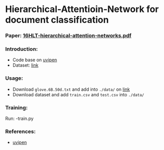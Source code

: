 # Hierarchical-Attentioin-Network for document classification

### Paper: [16HLT-hierarchical-attention-networks.pdf](https://www.cs.cmu.edu/~./hovy/papers/16HLT-hierarchical-attention-networks.pdf)

### Introduction:
- Code base on [uvipen](https://github.com/uvipen/Hierarchical-attention-networks-pytorch/?tab=readme-ov-file#datasets)
- Dataset: [link](https://drive.google.com/drive/u/0/folders/0Bz8a_Dbh9Qhbfll6bVpmNUtUcFdjYmF2SEpmZUZUcVNiMUw1TWN6RDV3a0JHT3kxLVhVR2M?resourcekey=0-TLwzfR2O-D2aPitmn5o9VQ)

### Usage:
- Download `glove.6B.50d.txt` and add into `./data/` on [link](https://nlp.stanford.edu/projects/glove/)
- Download dataset and add `train.csv` and `test.csv` into `./data/`

### Training:
Run: 
-train.py

### References:
- [uvipen](https://github.com/uvipen/Hierarchical-attention-networks-pytorch/?tab=readme-ov-file#datasets)


